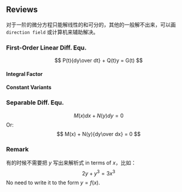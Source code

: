 ## Reviews
对于一阶的微分方程只能解线性的和可分的，其他的一般解不出来，可以画 `direction field` 或计算机来辅助解决。

### First-Order Linear Diff. Equ.
$$
P(t){dy\over dt} + Q(t)y = G(t)
$$

#### Integral Factor


#### Constant Variants


### Separable Diff. Equ.
$$
M(x)dx + N(y)dy = 0
$$
Or:
$$
M(x) + N(y){dy\over dx} = 0
$$

### Remark
有的时候不需要把 $y$ 写出来解析式 in terms of $x$，比如：
$$
2y + y^3 = 3x^3
$$
No need to write it to the form $y = f(x)$.
